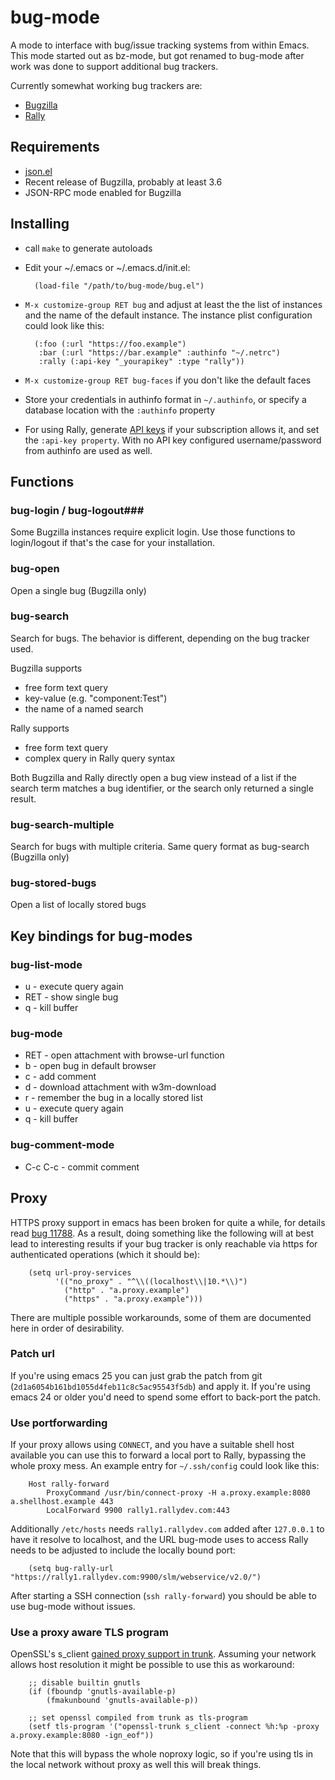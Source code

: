 # bug-mode #

A mode to interface with bug/issue tracking systems from within Emacs. This mode started out as bz-mode, but got renamed to bug-mode after work was done to support additional bug trackers.

Currently somewhat working bug trackers are:

- [Bugzilla](https://www.bugzilla.org/)
- [Rally](https://www.rallydev.com/)

## Requirements ##
* [json.el](http://cvs.savannah.gnu.org/viewvc/*checkout*/emacs/lisp/json.el?root=emacs)
* Recent release of Bugzilla, probably at least 3.6
* JSON-RPC mode enabled for Bugzilla

## Installing ##
* call `make` to generate autoloads
* Edit your ~/.emacs or ~/.emacs.d/init.el:

        (load-file "/path/to/bug-mode/bug.el")

* `M-x customize-group RET bug` and adjust at least the the list of instances and the name of the default instance. The instance plist configuration could look like this:

        (:foo (:url "https://foo.example")
         :bar (:url "https://bar.example" :authinfo "~/.netrc")
         :rally (:api-key "_yourapikey" :type "rally"))

* `M-x customize-group RET bug-faces` if you don't like the default faces
* Store your credentials in authinfo format in `~/.authinfo`, or specify a database location with the `:authinfo` property
* For using Rally, generate [API keys](https://rally1.rallydev.com/login/accounts/index.html#/keys) if your subscription allows it, and set the `:api-key property`. With no API key configured username/password from authinfo are used as well.

## Functions ##
### bug-login / bug-logout###
Some Bugzilla instances require explicit login. Use those functions to login/logout if that's the case for your installation.
### bug-open ###
Open a single bug (Bugzilla only)
### bug-search ###
Search for bugs. The behavior is different, depending on the bug tracker used.

Bugzilla supports
* free form text query
* key-value (e.g. "component:Test")
* the name of a named search

Rally supports
* free form text query
* complex query in Rally query syntax

Both Bugzilla and Rally directly open a bug view instead of a list if the search term matches a bug identifier, or the search only returned a single result.
### bug-search-multiple ###
Search for bugs with multiple criteria. Same query format as bug-search (Bugzilla only)
### bug-stored-bugs ###
Open a list of locally stored bugs

## Key bindings for bug-modes ##
### bug-list-mode ###
* u - execute query again
* RET - show single bug
* q - kill buffer

### bug-mode ###
* RET - open attachment with browse-url function
* b - open bug in default browser
* c - add comment
* d - download attachment with w3m-download
* r - remember the bug in a locally stored list
* u - execute query again
* q - kill buffer

### bug-comment-mode ###
* C-c C-c - commit comment

## Proxy ##

HTTPS proxy support in emacs has been broken for quite a while, for details read [bug 11788](https://debbugs.gnu.org/cgi/bugreport.cgi?bug=11788). As a result, doing something like the following will at best lead to interesting results if your bug tracker is only reachable via https for authenticated operations (which it should be):

        (setq url-proy-services
              '(("no_proxy" . "^\\((localhost\\|10.*\\)")
                ("http" . "a.proxy.example")
                ("https" . "a.proxy.example")))

There are multiple possible workarounds, some of them are documented here in order of desirability.

### Patch url ###

If you're using emacs 25 you can just grab the patch from git (`2d1a6054b161bd1055d4feb11c8c5ac95543f5db`) and apply it. If you're using emacs 24 or older you'd need to spend some effort to back-port the patch.

### Use portforwarding ###

If your proxy allows using `CONNECT`, and you have a suitable shell host available you can use this to forward a local port to Rally, bypassing the whole proxy mess. An example entry for `~/.ssh/config` could look like this:

        Host rally-forward
            ProxyCommand /usr/bin/connect-proxy -H a.proxy.example:8080 a.shellhost.example 443
            LocalForward 9900 rally1.rallydev.com:443

Additionally `/etc/hosts` needs `rally1.rallydev.com` added after `127.0.0.1` to have it resolve to localhost, and the URL bug-mode uses to access Rally needs to be adjusted to include the locally bound port:

        (setq bug-rally-url "https://rally1.rallydev.com:9900/slm/webservice/v2.0/")

After starting a SSH connection (`ssh rally-forward`) you should be able to use bug-mode without issues.

### Use a proxy aware TLS program ###

OpenSSL's s_client [gained proxy support in trunk](https://rt.openssl.org/Ticket/Display.html?id=2651&user=guest&pass=guest). Assuming your network allows host resolution it might be possible to use this as workaround:

        ;; disable builtin gnutls
        (if (fboundp 'gnutls-available-p)
            (fmakunbound 'gnutls-available-p))

        ;; set openssl compiled from trunk as tls-program
        (setf tls-program '("openssl-trunk s_client -connect %h:%p -proxy a.proxy.example:8080 -ign_eof"))

Note that this will bypass the whole noproxy logic, so if you're using tls in the local network without proxy as well this will break things.
